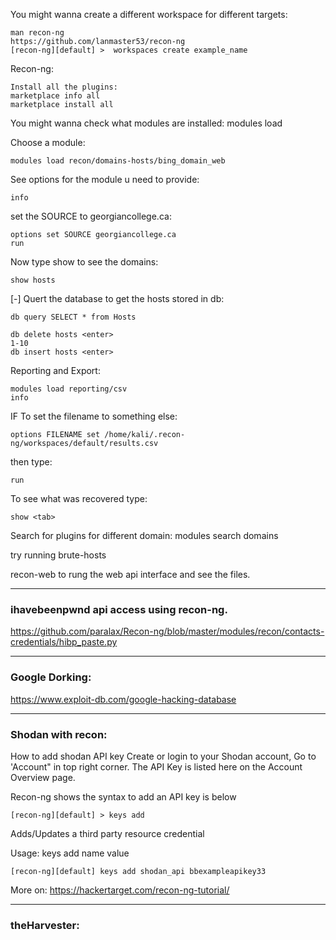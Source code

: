 

You might wanna create a different workspace for different targets:
```
man recon-ng
https://github.com/lanmaster53/recon-ng
[recon-ng][default] >  workspaces create example_name 
```

Recon-ng:
```
Install all the plugins:
marketplace info all
marketplace install all
```
You might wanna check what modules are installed:
modules load <tab>

Choose a module:
```
modules load recon/domains-hosts/bing_domain_web 
```
See options for the module u need to provide:
```
info
```

set the SOURCE to georgiancollege.ca:
```
options set SOURCE georgiancollege.ca
run
```

Now type show to see the domains:

    show hosts
[-] Quert the database to get the hosts stored in db: 
    
    db query SELECT * from Hosts

    db delete hosts <enter>
    1-10
    db insert hosts <enter>
Reporting and Export:

    modules load reporting/csv
    info
IF To set the filename to something else:

    options FILENAME set /home/kali/.recon-ng/workspaces/default/results.csv
then type:

    run
To see what was recovered type:
    
    show <tab>

Search for plugins for different domain:
    modules search domains

try running brute-hosts

recon-web to rung the web api interface and see the files.

----
### ihavebeenpwnd api access using recon-ng.
https://github.com/paralax/Recon-ng/blob/master/modules/recon/contacts-credentials/hibp_paste.py


---
### Google Dorking:
https://www.exploit-db.com/google-hacking-database

----
### Shodan with recon:
How to add shodan API key
Create or login to your Shodan account, Go to 'Account" in top right corner. The API Key is listed here on the Account Overview page.

Recon-ng shows the syntax to add an API key is below

    [recon-ng][default] > keys add 
Adds/Updates a third party resource credential

Usage: keys add name value

    [recon-ng][default] keys add shodan_api bbexampleapikey33 

More on:
https://hackertarget.com/recon-ng-tutorial/

---
### theHarvester:
